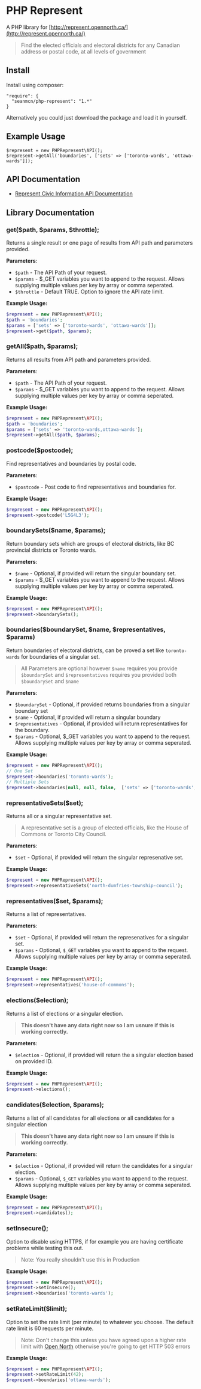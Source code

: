 # PHP Represent

A PHP library for [http://represent.opennorth.ca/](http://represent.opennorth.ca/)

> Find the elected officials and electoral districts for any Canadian address or postal code, at all levels of government

## Install
Install using composer:
```
"require": {
  "seanmcn/php-represent": "1.*"
}
```

Alternatively you could just download the package and load it in yourself.

## Example Usage
```
$represent = new PHPRepresent\API();
$represent->getAll('boundaries', ['sets' => ['toronto-wards', 'ottawa-wards']]);
```

## API Documentation
- [Represent Civic Information API Documentation](http://represent.opennorth.ca/api/)

## Library Documentation

### get($path, $params, $throttle);

Returns a single result or one page of results from API path and 
parameters provided.

**Parameters**:
- `$path` - The API Path of your request.
- `$params` - $_GET variables you want to append to the request. Allows supplying multiple values per key by array or comma seperated.
- `$throttle` - Default TRUE. Option to ignore the API rate limit.

**Example Usage:**
```php
$represent = new PHPRepresent\API();
$path = 'boundaries';
$params = ['sets' => ['toronto-wards', 'ottawa-wards']];
$represent->get($path, $params);
```

### getAll($path, $params);

Returns all results from API path and parameters provided.

**Parameters**:
- `$path` - The API Path of your request.
- `$params` - $_GET variables you want to append to the request. Allows supplying multiple values per key by array or comma seperated.

**Example Usage:**
```php
$represent = new PHPRepresent\API();
$path = 'boundaries';
$params = ['sets' => 'toronto-wards,ottawa-wards'];
$represent->getAll($path, $params);
```

###  postcode($postcode);
Find representatives and boundaries by postal code.

**Parameters**:
- `$postcode` - Post code to find representatives and boundaries for.

**Example Usage:**
```php
$represent = new PHPRepresent\API();
$represent->postcode('L5G4L3');
```
###  boundarySets($name, $params);
Return boundary sets which are groups of electoral districts, like BC provincial districts or Toronto wards.

**Parameters**:
- `$name` - Optional, if provided will return the singular boundary set.
- `$params` - $_GET variables you want to append to the request. Allows supplying multiple values per key by array or comma seperated.

**Example Usage:**
```php
$represent = new PHPRepresent\API();
$represent->boundarySets();
```

###   boundaries($boundarySet, $name, $representatives, $params)
Return boundaries of electoral districts, can be proved a set like `toronto-wards` for boundaries of a singular set. 

>All Parameters are optional however `$name` requires you provide `$boundarySet` and `$representatives` requires you provided both `$boundarySet` and `$name`

**Parameters**:
- `$boundarySet` - Optional, if provided returns boundaries from a singular boundary set
- `$name` - Optional, if provided will return a singular boundary
- `$representatives` - Optional, if provided will return representatives for the boundary. 
- `$params` - Optional, $_GET variables you want to append to the request. Allows supplying multiple values per key by array or comma seperated.

**Example Usage:**
```php
$represent = new PHPRepresent\API();
// One Set
$represent->boundaries('toronto-wards');
// Multiple Sets
$represent->boundaries(null, null, false,  ['sets' => ['toronto-wards', 'ottawa-wards']]);

```

###  representativeSets($set);
Returns all or a singular representative set. 

>A representative set is a group of elected officials, like the House of Commons or Toronto City Council.

**Parameters**:
- `$set` - Optional, if provided will return the singular represenative set.

**Example Usage:**
```php
$represent = new PHPRepresent\API();
$represent->representativeSets('north-dumfries-township-council');
```

###  representatives($set, $params);
Returns a list of representatives.

**Parameters**:
- `$set` - Optional, if provided will return the represenatives for a singular set.
- `$params` - Optional, `$_GET` variables you want to append to the request. Allows supplying multiple values per key by array or comma seperated.

**Example Usage:**
```php
$represent = new PHPRepresent\API();
$represent->representatives('house-of-commons');
```
###  elections($election);
Returns a list of elections or a singular election.

>**This doesn't have any data right now so I am usnure if this is working correctly.**

**Parameters**:
- `$election` - Optional, if provided will return the a singular election based on provided ID.

**Example Usage:**
```php
$represent = new PHPRepresent\API();
$represent->elections();
```

###  candidates($election, $params);
Returns a list of all candidates for all elections or all candidates for a singular election

>**This doesn't have any data right now so I am unsure if this is working correctly.**

**Parameters**:
- `$election` - Optional, if provided will return the candidates for a singular election.
- `$params` - Optional, `$_GET` variables you want to append to the request. Allows supplying multiple values per key by array or comma seperated.

**Example Usage:**
```php
$represent = new PHPRepresent\API();
$represent->candidates();
```

###  setInsecure();
Option to disable using HTTPS, if for example you are having certificate problems while testing this out.
> Note: You really shouldn't use this in Production

**Example Usage:**
```php
$represent = new PHPRepresent\API();
$represent->setInsecure();
$represent->boundaries('toronto-wards');
```

###  setRateLimit($limit);
Option to set the rate limit (per minute) to whatever you choose. The default rate limit is 60 requests per minute.

> Note: Don't change this unless you have agreed upon a higher rate limit with [Open North](mailto:represent@opennorth.ca) otherwise you're going to get HTTP 503 errors

**Example Usage:**
```php
$represent = new PHPRepresent\API();
$represent->setRateLimit(42);
$represent->boundaries('ottawa-wards');
```